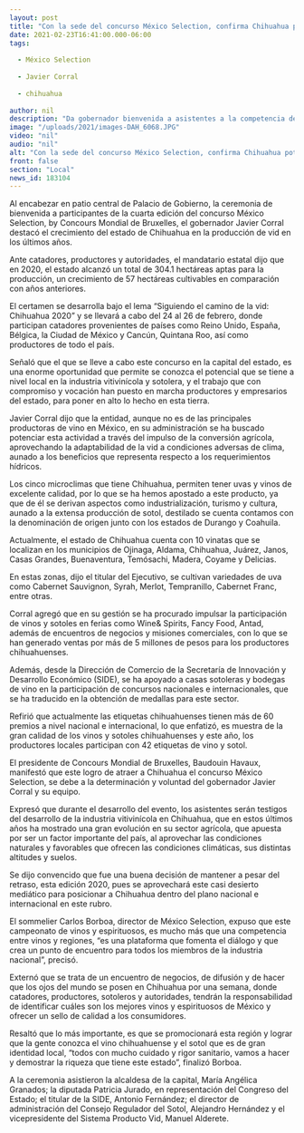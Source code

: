 ```yaml
---
layout: post
title: "Con la sede del concurso México Selection, confirma Chihuahua potencial vitivinícola"
date: 2021-02-23T16:41:00.000-06:00
tags:
  
  - México Selection
  
  - Javier Corral
  
  - chihuahua
  
author: nil
description: "Da gobernador bienvenida a asistentes a la competencia de vinos y bebidas espirituosas, que se llevará a cabo del 24 al 26 de febrero en la capital del estado, con la presencia de catadores de países como Reino Unido, España y Bélgica, y productores de todo el país"
image: "/uploads/2021/images-DAH_6068.JPG"
video: "nil"
audio: "nil"
alt: "Con la sede del concurso México Selection, confirma Chihuahua potencial vitivinícola"
front: false
section: "Local"
news_id: 183104
---
```


Al encabezar en patio central de Palacio de Gobierno, la ceremonia de bienvenida a participantes de la cuarta edición del concurso México Selection, by Concours Mondial de Bruxelles, el gobernador Javier Corral destacó el crecimiento del estado de Chihuahua en la producción de vid en los últimos años.

Ante catadores, productores y autoridades, el mandatario estatal dijo que en 2020, el estado alcanzó un total de 304.1 hectáreas aptas para la producción, un crecimiento de 57 hectáreas cultivables en comparación con años anteriores.

El certamen se desarrolla bajo el lema “Siguiendo el camino de la vid: Chihuahua 2020” y se llevará a cabo del 24 al 26 de febrero, donde participan catadores provenientes de países como Reino Unido, España, Bélgica, la Ciudad de México y Cancún, Quintana Roo, así como productores de todo el país.

Señaló que el que se lleve a cabo este concurso en la capital del estado, es una  enorme oportunidad que permite se conozca el potencial que se tiene a nivel local en la industria vitivinícola y sotolera, y el trabajo que con compromiso y vocación han puesto en marcha productores y empresarios del estado, para poner en alto lo hecho en esta tierra.

Javier Corral dijo que la entidad, aunque no es de las principales productoras de vino en México, en su administración se ha buscado potenciar esta actividad a través del impulso de la conversión agrícola, aprovechando la adaptabilidad de la vid a condiciones adversas de clima, aunado a los beneficios que representa respecto a los requerimientos hídricos.

Los cinco microclimas que tiene Chihuahua, permiten tener uvas y vinos de excelente calidad, por lo que se ha hemos apostado a este producto, ya que de él se derivan aspectos como industrialización, turismo y cultura, aunado a la extensa producción de sotol, destilado se cuenta contamos con la denominación de origen junto con los estados de Durango y Coahuila.

Actualmente, el estado de Chihuahua cuenta con 10 vinatas que se localizan en los municipios de Ojinaga, Aldama, Chihuahua, Juárez, Janos, Casas Grandes, Buenaventura, Temósachi, Madera, Coyame y Delicias.

En estas zonas, dijo el titular del Ejecutivo, se cultivan variedades de uva como Cabernet Sauvignon, Syrah, Merlot, Tempranillo, Cabernet Franc, entre otras.  

Corral agregó que en su gestión se ha procurado impulsar la participación de vinos y sotoles en ferias como Wine& Spirits, Fancy Food, Antad, además de encuentros de negocios y misiones comerciales, con lo que se han generado ventas por más de 5 millones de pesos para los productores chihuahuenses.

Además, desde la Dirección de Comercio de la Secretaría de Innovación y Desarrollo Económico (SIDE), se ha apoyado a casas sotoleras y bodegas de vino en la participación de concursos nacionales e internacionales, que se ha traducido en la obtención de medallas para este sector.

Refirió que actualmente las etiquetas chihuahuenses tienen más de 60 premios a nivel nacional e internacional, lo que enfatizó, es muestra de la gran calidad de los vinos y sotoles chihuahuenses y este año, los productores locales participan con 42 etiquetas de vino y sotol.

El presidente de Concours Mondial de Bruxelles, Baudouin Havaux, manifestó que este logro de atraer a Chihuahua el concurso México Selection, se debe a la determinación y voluntad del gobernador Javier Corral y su equipo.

Expresó que durante el desarrollo del evento, los asistentes serán testigos del desarrollo de la industria vitivinícola en Chihuahua, que en estos últimos años ha mostrado una gran evolución en su sector agrícola, que apuesta por ser un factor importante del país, al aprovechar las condiciones naturales y favorables que ofrecen las condiciones climáticas, sus distintas altitudes y suelos.

Se dijo convencido que fue una buena decisión de mantener a pesar del retraso, esta edición 2020, pues se aprovechará este casi desierto mediático para posicionar a Chihuahua dentro del plano nacional e internacional en este rubro.

El sommelier Carlos Borboa, director de México Selection, expuso que este campeonato de vinos y espirituosos, es mucho más que una competencia entre vinos y regiones, “es una plataforma que fomenta el diálogo y que crea un punto de encuentro para todos los miembros de la industria nacional”, precisó.

Externó que se trata de un encuentro de negocios, de difusión y de hacer que los ojos del mundo se posen en Chihuahua por una semana, donde catadores, productores, sotoleros y autoridades, tendrán la responsabilidad de identificar cuáles son los mejores vinos y espirituosos de México y ofrecer un sello de calidad a los consumidores.

Resaltó que lo más importante, es que se promocionará esta región y lograr que la gente conozca el vino chihuahuense y el sotol que es de gran identidad local, “todos con mucho cuidado y rigor sanitario, vamos a hacer y demostrar la riqueza que tiene este estado”, finalizó Borboa.

A la ceremonia asistieron la alcaldesa de la capital, María Angélica Granados; la diputada Patricia Jurado, en representación del Congreso del Estado; el titular de la SIDE, Antonio Fernández; el director de administración del Consejo Regulador del Sotol, Alejandro Hernández y el vicepresidente del Sistema Producto Vid, Manuel Alderete.